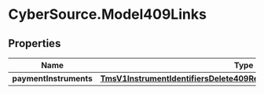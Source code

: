 # CyberSource.Model409Links

## Properties
Name | Type | Description | Notes
------------ | ------------- | ------------- | -------------
**paymentInstruments** | [**TmsV1InstrumentIdentifiersDelete409ResponseLinksPaymentInstruments**](TmsV1InstrumentIdentifiersDelete409ResponseLinksPaymentInstruments.md) |  | [optional] 


